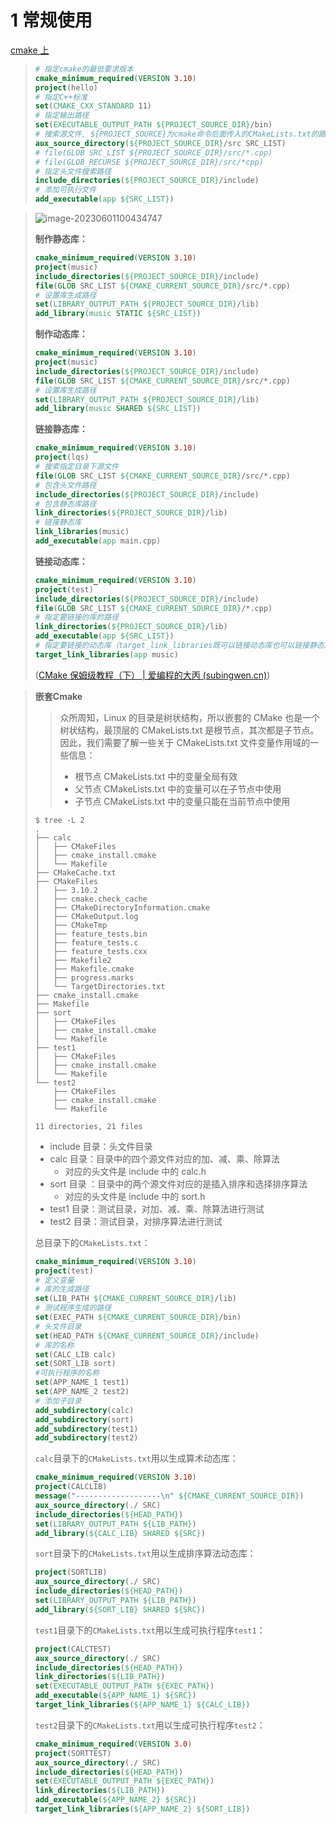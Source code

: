 # 1 常规使用

[cmake 上](cnblogs.com/tangzhenqiang/p/4136728.html)

> ```cmake
> # 指定cmake的最低要求版本
> cmake_minimum_required(VERSION 3.10)
> project(hello)
> # 指定C++标准
> set(CMAKE_CXX_STANDARD 11)
> # 指定输出路径
> set(EXECUTABLE_OUTPUT_PATH ${PROJECT_SOURCE_DIR}/bin)
> # 搜索源文件, ${PROJECT_SOURCE}为cmake命令后面传入的CMakeLists.txt的路径
> aux_source_directory(${PROJECT_SOURCE_DIR}/src SRC_LIST)
> # file(GLOB SRC_LIST ${PROJECT_SOURCE_DIR}/src/*.cpp)
> # file(GLOB_RECURSE ${PROJECT_SOURCE_DIR}/src/*cpp)
> # 指定头文件搜索路径
> include_directories(${PROJECT_SOURCE_DIR}/include)
> # 添加可执行文件
> add_executable(app ${SRC_LIST})
> ```

> ![image-20230601100434747](https://pic1.xuehuaimg.com/proxy/https://cdn.jsdelivr.net/gh/moshang1314/myBlog@main/image/image-20230601100434747.png)
>
> **制作静态库：**
>
> ```cmake
> cmake_minimum_required(VERSION 3.10)
> project(music)
> include_directories(${PROJECT_SOURCE_DIR}/include)
> file(GLOB SRC_LIST ${CMAKE_CURRENT_SOURCE_DIR}/src/*.cpp)
> # 设置库生成路径
> set(LIBRARY_OUTPUT_PATH ${PROJECT_SOURCE_DIR}/lib)
> add_library(music STATIC ${SRC_LIST})
> ```
>
> **制作动态库：**
>
> ```cmake
> cmake_minimum_required(VERSION 3.10)
> project(music)
> include_directories(${PROJECT_SOURCE_DIR}/include)
> file(GLOB SRC_LIST ${CMAKE_CURRENT_SOURCE_DIR}/src/*.cpp)
> # 设置库生成路径
> set(LIBRARY_OUTPUT_PATH ${PROJECT_SOURCE_DIR}/lib)
> add_library(music SHARED ${SRC_LIST})
> ```
>
> **链接静态库：**
>
> ```cmake
> cmake_minimum_required(VERSION 3.10)
> project(lqs)
> # 搜索指定目录下源文件
> file(GLOB SRC_LIST ${CMAKE_CURRENT_SOURCE_DIR}/src/*.cpp)
> # 包含头文件路径
> include_directories(${PROJECT_SOURCE_DIR}/include)
> # 包含静态库路径
> link_directories(${PROJECT_SOURCE_DIR}/lib)
> # 链接静态库
> link_libraries(music)
> add_executable(app main.cpp)
> ```
>
> **链接动态库：**
>
> ```cmake
> cmake_minimum_required(VERSION 3.10)
> project(test)
> include_directories(${PROJECT_SOURCE_DIR}/include)
> file(GLOB SRC_LIST ${CMAKE_CURRENT_SOURCE_DIR}/*.cpp)
> # 指定要链接的库的路径
> link_directories(${PROJECT_SOURCE_DIR}/lib)
> add_executable(app ${SRC_LIST})
> # 指定要链接的动态库（target_link_libraries既可以链接动态库也可以链接静态库）
> target_link_libraries(app music)
> ```
>
> ([CMake 保姆级教程（下） | 爱编程的大丙 (subingwen.cn)](https://subingwen.cn/cmake/CMake-advanced/))

> **嵌套Cmake**
>
> > 众所周知，Linux 的目录是树状结构，所以嵌套的 CMake 也是一个树状结构，最顶层的 CMakeLists.txt 是根节点，其次都是子节点。因此，我们需要了解一些关于 CMakeLists.txt 文件变量作用域的一些信息：
> >
> > * 根节点 CMakeLists.txt 中的变量全局有效
> > * 父节点 CMakeLists.txt 中的变量可以在子节点中使用
> > * 子节点 CMakeLists.txt 中的变量只能在当前节点中使用
>
> ```shell
> $ tree -L 2
> .
> ├── calc
> │   ├── CMakeFiles
> │   ├── cmake_install.cmake
> │   └── Makefile
> ├── CMakeCache.txt
> ├── CMakeFiles
> │   ├── 3.10.2
> │   ├── cmake.check_cache
> │   ├── CMakeDirectoryInformation.cmake
> │   ├── CMakeOutput.log
> │   ├── CMakeTmp
> │   ├── feature_tests.bin
> │   ├── feature_tests.c
> │   ├── feature_tests.cxx
> │   ├── Makefile2
> │   ├── Makefile.cmake
> │   ├── progress.marks
> │   └── TargetDirectories.txt
> ├── cmake_install.cmake
> ├── Makefile
> ├── sort
> │   ├── CMakeFiles
> │   ├── cmake_install.cmake
> │   └── Makefile
> ├── test1
> │   ├── CMakeFiles
> │   ├── cmake_install.cmake
> │   └── Makefile
> └── test2
>     ├── CMakeFiles
>     ├── cmake_install.cmake
>     └── Makefile
> 
> 11 directories, 21 files
> ```
>
> * include 目录：头文件目录
> * calc 目录：目录中的四个源文件对应的加、减、乘、除算法
>   * 对应的头文件是 include 中的 calc.h
> * sort 目录 ：目录中的两个源文件对应的是插入排序和选择排序算法
>   * 对应的头文件是 include 中的 sort.h
> * test1 目录：测试目录，对加、减、乘、除算法进行测试
> * test2 目录：测试目录，对排序算法进行测试
>
> 总目录下的`CMakeLists.txt`：
>
> ```cmake
> cmake_minimum_required(VERSION 3.10)
> project(test)
> # 定义变量
> # 库的生成路径
> set(LIB_PATH ${CMAKE_CURRENT_SOURCE_DIR}/lib)
> # 测试程序生成的路径
> set(EXEC_PATH ${CMAKE_CURRENT_SOURCE_DIR}/bin)
> # 头文件目录
> set(HEAD_PATH ${CMAKE_CURRENT_SOURCE_DIR}/include)
> # 库的名称
> set(CALC_LIB calc)
> set(SORT_LIB sort)
> #可执行程序的名称
> set(APP_NAME_1 test1)
> set(APP_NAME_2 test2)
> # 添加子目录
> add_subdirectory(calc)
> add_subdirectory(sort)
> add_subdirectory(test1)
> add_subdirectory(test2)
> ```
>
> `calc`目录下的`CMakeLists.txt`用以生成算术动态库：
>
> ```cmake
> cmake_minimum_required(VERSION 3.10)
> project(CALCLIB)
> message("-------------------\n" ${CMAKE_CURRENT_SOURCE_DIR})
> aux_source_directory(./ SRC)
> include_directories(${HEAD_PATH})
> set(LIBRARY_OUTPUT_PATH ${LIB_PATH})
> add_library(${CALC_LIB} SHARED ${SRC})
> ```
>
> `sort`目录下的`CMakeLists.txt`用以生成排序算法动态库：
>
> ```cmake
> project(SORTLIB)
> aux_source_directory(./ SRC)
> include_directories(${HEAD_PATH})
> set(LIBRARY_OUTPUT_PATH ${LIB_PATH})
> add_library(${SORT_LIB} SHARED ${SRC})
> ```
>
> `test1`目录下的`CMakeLists.txt`用以生成可执行程序`test1`：
>
> ```cmake
> project(CALCTEST)
> aux_source_directory(./ SRC)
> include_directories(${HEAD_PATH})
> link_directories(${LIB_PATH})
> set(EXECUTABLE_OUTPUT_PATH ${EXEC_PATH})
> add_executable(${APP_NAME_1} ${SRC})
> target_link_libraries(${APP_NAME_1} ${CALC_LIB})
> ```
>
> `test2`目录下的`CMakeLists.txt`用以生成可执行程序`test2`：
>
> ```cmake
> cmake_minimum_required(VERSION 3.0)
> project(SORTTEST)
> aux_source_directory(./ SRC)
> include_directories(${HEAD_PATH})
> set(EXECUTABLE_OUTPUT_PATH ${EXEC_PATH})
> link_directories(${LIB_PATH})
> add_executable(${APP_NAME_2} ${SRC})
> target_link_libraries(${APP_NAME_2} ${SORT_LIB})
> ```



